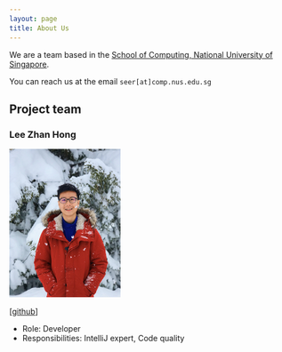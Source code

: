 ```yaml
---
layout: page
title: About Us
---
```


We are a team based in the [School of Computing, National University of Singapore](https://www.comp.nus.edu.sg).

You can reach us at the email `seer[at]comp.nus.edu.sg`

## Project team

### Lee Zhan Hong

<img src="images/zhannyhong.png" width="200px">

[[github](https://github.com/Zhannyhong)]

* Role: Developer
* Responsibilities: IntelliJ expert, Code quality

